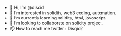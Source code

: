 - 👋 Hi, I’m @disqid
- 👀 I’m interested in solidity, web3 coding, automation.
- 🌱 I’m currently learning solidity, html, javascript.
- 💞️ I’m looking to collaborate on solidity project.
- 📫 How to reach me twitter : Disqid2
